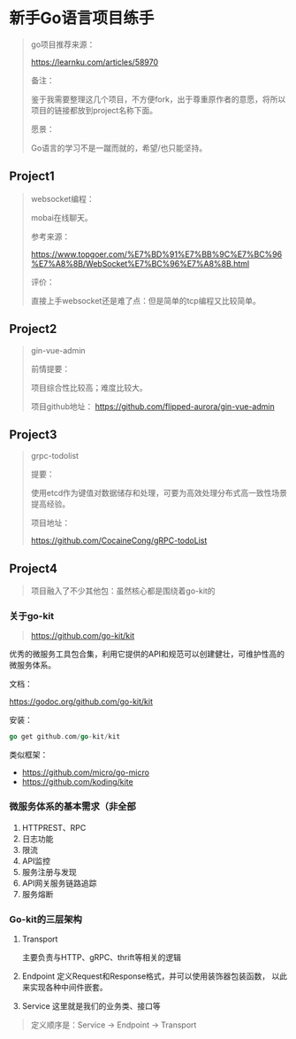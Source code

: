 # 新手Go语言项目练手

> go项目推荐来源：
>
> https://learnku.com/articles/58970
>
> 
>
> 备注：
>
> 鉴于我需要整理这几个项目，不方便fork，出于尊重原作者的意愿，将所以项目的链接都放到project名称下面。
>
> 
>
> 愿景：
>
> Go语言的学习不是一蹴而就的，希望/也只能坚持。

## Project1

> websocket编程：
>
> mobai在线聊天。
>
> 
>
> 参考来源：
>
> https://www.topgoer.com/%E7%BD%91%E7%BB%9C%E7%BC%96%E7%A8%8B/WebSocket%E7%BC%96%E7%A8%8B.html
>
> 
>
> 评价：
>
> 直接上手websocket还是难了点：但是简单的tcp编程又比较简单。

## Project2

> gin-vue-admin
>
> 
>
> 前情提要：
>
> 项目综合性比较高；难度比较大。
>
> 
>
> 项目github地址：
> https://github.com/flipped-aurora/gin-vue-admin

## Project3

>grpc-todolist
>
>
>
>提要：
>
>使用etcd作为键值对数据储存和处理，可要为高效处理分布式高一致性场景提高经验。
>
>
>
>项目地址：
>
>https://github.com/CocaineCong/gRPC-todoList

## Project4

> 项目融入了不少其他包：虽然核心都是围绕着go-kit的

### 关于go-kit

>https://github.com/go-kit/kit

优秀的微服务工具包合集，利用它提供的API和规范可以创建健壮，可维护性高的微服务体系。



文档：

https://godoc.org/github.com/go-kit/kit



安装：

```go
go get github.com/go-kit/kit
```



类似框架：

- https://github.com/micro/go-micro
- https://github.com/koding/kite

### 微服务体系的基本需求（非全部

1. HTTPREST、RPC
2. 日志功能
3. 限流
4. API监控
5. 服务注册与发现
6. API网关服务链路追踪
7. 服务熔断

### Go-kit的三层架构

1. Transport

   主要负责与HTTP、gRPC、thrift等相关的逻辑

2. Endpoint
   定义Request和Response格式，并可以使用装饰器包装函数，
   以此来实现各种中间件嵌套。

3. Service
   这里就是我们的业务类、接口等

> 定义顺序是：Service -> Endpoint -> Transport
